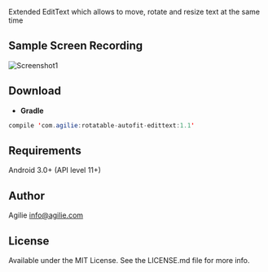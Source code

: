 Extended EditText which allows to move, rotate and resize text at the same time

## Sample Screen Recording
![Screenshot1](http://i.imgur.com/gwBiu3E.gif)

## Download

- <b>Gradle</b>
```java
compile 'com.agilie:rotatable-autofit-edittext:1.1'
```
## Requirements

Android 3.0+ (API level 11+)

## Author

Agilie info@agilie.com

## License

Available under the MIT License. See the LICENSE.md file for more info.
